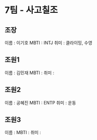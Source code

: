 # 7팀 - 사고칠조

## 조장
이름 : 이기호
MBTI : INTJ
취미 : 클라이밍, 수영

## 조원1
이름 : 김민재
MBTI : 
취미 : 

## 조원2
이름 : 공혜진
MBTI : ENTP
취미 : 운동

## 조원3
이름 : 
MBTI : 
취미 : 